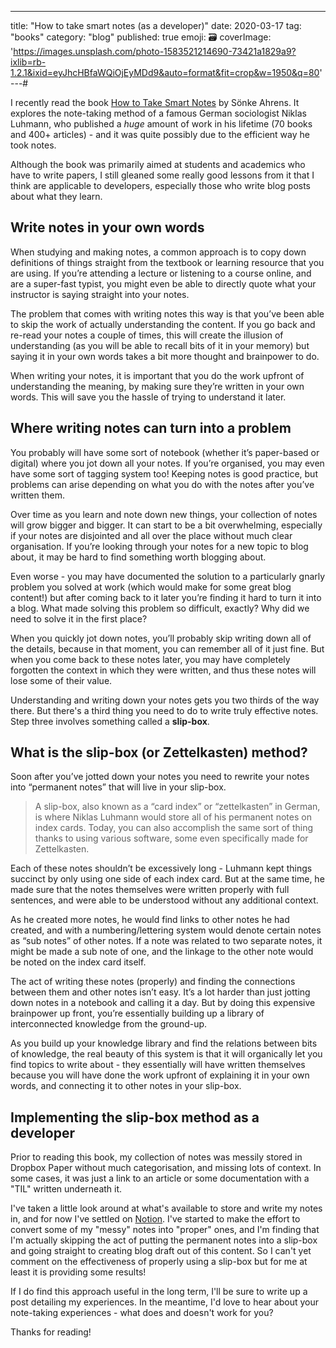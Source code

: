 ---
title: "How to take smart notes (as a developer)"
date: 2020-03-17
tag: "books"
category: "blog"
published: true
emoji: 🗃️
coverImage: 'https://images.unsplash.com/photo-1583521214690-73421a1829a9?ixlib=rb-1.2.1&ixid=eyJhcHBfaWQiOjEyMDd9&auto=format&fit=crop&w=1950&q=80'
---#

I recently read the book [How to Take Smart Notes](https://www.goodreads.com/en/book/show/34507927) by Sönke Ahrens. It explores the note-taking method of a famous German sociologist Niklas Luhmann, who published a *huge* amount of work in his lifetime (70 books and 400+ articles) - and it was quite possibly due to the efficient way he took notes.

Although the book was primarily aimed at students and academics who have to write papers, I still gleaned some really good lessons from it that I think are applicable to developers, especially those who write blog posts about what they learn.

## Write notes in your own words

When studying and making notes, a common approach is to copy down definitions of things straight from the textbook or learning resource that you are using. If you’re attending a lecture or listening to a course online, and are a super-fast typist, you might even be able to directly quote what your instructor is saying straight into your notes.

The problem that comes with writing notes this way is that you’ve been able to skip the work of actually understanding the content. If you go back and re-read your notes a couple of times, this will create the illusion of understanding (as you will be able to recall bits of it in your memory) but saying it in your own words takes a bit more thought and brainpower to do.

When writing your notes, it is important that you do the work upfront of understanding the meaning, by making sure they’re written in your own words. This will save you the hassle of trying to understand it later.

## Where writing notes can turn into a problem

You probably will have some sort of notebook (whether it’s paper-based or digital) where you jot down all your notes. If you’re organised, you may even have some sort of tagging system too! Keeping notes is good practice, but problems can arise depending on what you do with the notes after you’ve written them.

Over time as you learn and note down new things, your collection of notes will grow bigger and bigger. It can start to be a bit overwhelming, especially if your notes are disjointed and all over the place without much clear organisation. If you’re looking through your notes for a new topic to blog about, it may be hard to find something worth blogging about.

Even worse - you may have documented the solution to a particularly gnarly problem you solved at work (which would make for some great blog content!) but after coming back to it later you’re finding it hard to turn it into a blog. What made solving this problem so difficult, exactly? Why did we need to solve it in the first place?

When you quickly jot down notes, you’ll probably skip writing down all of the details, because in that moment, you can remember all of it just fine. But when you come back to these notes later, you may have completely forgotten the context in which they were written, and thus these notes will lose some of their value.

Understanding and writing down your notes gets you two thirds of the way there. But there's a third thing you need to do to write truly effective notes. Step three involves something called a **slip-box**.

## What is the slip-box (or Zettelkasten) method?

Soon after you’ve jotted down your notes you need to rewrite your notes into “permanent notes” that will live in your slip-box.

> A slip-box, also known as a “card index” or “zettelkasten” in German, is where Niklas Luhmann would store all of his permanent notes on index cards. Today, you can also accomplish the same sort of thing thanks to using various software, some even specifically made for Zettelkasten.

Each of these notes shouldn’t be excessively long - Luhmann kept things succinct by only using one side of each index card. But at the same time, he made sure that the notes themselves were written properly with full sentences, and were able to be understood without any additional context.

As he created more notes, he would find links to other notes he had created, and with a numbering/lettering system would denote certain notes as “sub notes” of other notes. If a note was related to two separate notes, it might be made a sub note of one, and the linkage to the other note would be noted on the index card itself.

The act of writing these notes (properly) and finding the connections between them and other notes isn’t easy. It’s a lot harder than just jotting down notes in a notebook and calling it a day. But by doing this expensive brainpower up front, you’re essentially building up a library of interconnected knowledge from the ground-up.

As you build up your knowledge library and find the relations between bits of knowledge, the real beauty of this system is that it will organically let you find topics to write about - they essentially will have written themselves because you will have done the work upfront of explaining it in your own words, and connecting it to other notes in your slip-box.

## Implementing the slip-box method as a developer

Prior to reading this book, my collection of notes was messily stored in Dropbox Paper without much categorisation, and missing lots of context. In some cases, it was just a link to an article or some documentation with a "TIL" written underneath it.

I've taken a little look around at what's available to store and write my notes in, and for now I've settled on [Notion](http://notion.so/). I've started to make the effort to convert some of my "messy" notes into "proper" ones, and I'm finding that I'm actually skipping the act of putting the permanent notes into a slip-box and going straight to creating blog draft out of this content. So I can't yet comment on the effectiveness of properly using a slip-box but for me at least it is providing some results!

If I do find this approach useful in the long term, I'll be sure to write up a post detailing my experiences. In the meantime, I'd love to hear about your note-taking experiences - what does and doesn't work for you?

Thanks for reading!